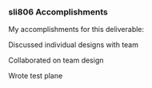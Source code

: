 ### sli806 Accomplishments


My accomplishments for this deliverable:  


Discussed individual designs with team  

Collaborated on team design  

Wrote test plane
